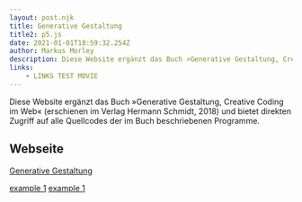 ```yaml
---
layout: post.njk
title: Generative Gestaltung
title2: p5.js
date: 2021-01-01T18:59:32.254Z
author: Markus Morley
description: Diese Website ergänzt das Buch »Generative Gestaltung, Creative Coding im Web« (erschienen im Verlag Hermann Schmidt, 2018) und bietet direkten Zugriff auf alle Quellcodes der im Buch beschriebenen Programme.
links:
    - LINKS TEST MOVIE
---
```


Diese Website ergänzt das Buch »Generative Gestaltung, Creative Coding im Web« (erschienen im Verlag Hermann Schmidt, 2018) und bietet direkten Zugriff auf alle Quellcodes der im Buch beschriebenen Programme.

## Webseite

[Generative Gestaltung](http://www.generative-gestaltung.de/2/)

[example 1](https://editor.p5js.org/generative-design/sketches/P_2_0_01)
[example 1](https://editor.p5js.org/generative-design/sketches/P_2_1_3_01)
